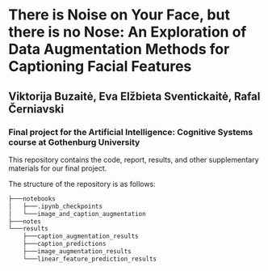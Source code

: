 # There is Noise on Your Face, but there is no Nose: An Exploration of Data Augmentation Methods for Captioning Facial Features

## Viktorija Buzaitė, Eva Elžbieta Sventickaitė, Rafal Černiavski

### Final project for the Artificial Intelligence: Cognitive Systems course at Gothenburg University 

This repository contains the code, report, results, and other supplementary materials for our final project. 

The structure of the repository is as follows:

```bash
├───notebooks
│   ├───.ipynb_checkpoints
│   └───image_and_caption_augmentation
├───notes
└───results
    ├───caption_augmentation_results
    ├───caption_predictions
    ├───image_augmentation_results
    └───linear_feature_prediction_results
```
